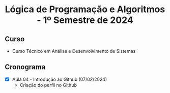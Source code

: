 <h1 align="center">
  Lógica de Programação e Algoritmos - 1º Semestre de 2024 
</h1> 

## Curso
- Curso Técnico em Análise e Desenvolvimento de Sistemas

## Cronograma
- [x] Aula 04 - Introdução ao Github (07/02/2024)
  - Criação do perfil no Github
